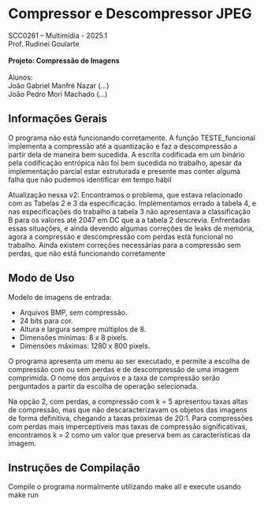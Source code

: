 # Compressor e Descompressor JPEG

SCC0261 – Multimídia - 2025.1  
Prof. Rudinei Goularte  
\
**Projeto: Compressão de Imagens**  
\
Alunos:  
João Gabriel Manfré Nazar (...)  
João Pedro Mori Machado (...)  

## Informações Gerais
O programa não está funcionando corretamente. A função TESTE_funcional implementa a compressão até a quantização e faz a descompressão a partir dela de maneira bem sucedida. A escrita codificada em um binário pela codificação entrópica não foi bem sucedida no trabalho, apesar da implementação parcial estar estruturada e presente mas conter alguma falha que não pudemos identificar em tempo hábil

Atualização nessa v2:
Encontramos o problema, que estava relacionado com as Tabelas 2 e 3 da especificação. Implementamos errado a tabela 4, e nas especificações do trabalho a tabela 3 não apresentava a classificação B para os valores até 2047 em DC que a a tabela 2 descrevia. Enfrentadas essas situações, e ainda devendo algumas correções de leaks de memória, agora a compressão e descompressão com perdas está funcional no trabalho. Ainda existem correções necessárias para a compressão sem perdas, que não está funcionando corretamente

## Modo de Uso

Modelo de imagens de entrada:
- Arquivos BMP, sem compressão.
- 24 bits para cor.
- Altura e largura sempre múltiplos de 8.
- Dimensões mínimas: 8 x 8 pixels.
- Dimensões máximas: 1280 x 800 pixels.

O programa apresenta um menu ao ser executado, e permite a escolha de compressão com ou sem perdas e de descompressão de uma imagem comprimida. O nome dos arquivos e a taxa de compressão serão perguntados a partir da escolha de operação selecionada.

Na opção 2, com perdas, a compressão com k = 5 apresentou taxas altas de compressão, mas que não descaracterizavam os objetos das imagens de forma definitiva, chegando a taxas próximas de 20:1. Para compressões com perdas mais imperceptíveis mas taxas de compressão significativas, encontramos k = 2 como um valor que preserva bem as características da imagem.

## Instruções de Compilação

Compile o programa normalmente utilizando make all e execute usando make run
